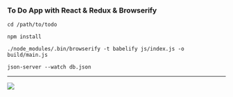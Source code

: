 ### To Do App with React & Redux & Browserify

`cd /path/to/todo`

`npm install`

`./node_modules/.bin/browserify -t babelify js/index.js -o build/main.js`

`json-server --watch db.json`

------------

![](https://i.ibb.co/LrW66c1/screen.png)
